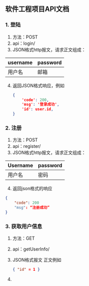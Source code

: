## 软件工程项目API文档

### 1. 登陆

1. 方法：POST
2. api：login/
3. JSON格式http报文，请求正文组成：

| username | password |
| -------- | -------- |
| 用户名   | 邮箱     |

4. 返回JSON格式响应，例如

   ```json
   {
       'code': 200,
       'msg': '登录成功',
       'id': user.id,
   }
   ```

   

### 2. 注册

1. 方法：POST
2. api：register/
3. JSON格式http报文，请求正文组成：

| Username | password |
| -------- | -------- |
| 用户名   | 密码     |

4. 返回json格式的响应

```json
{
	"code": 200
    "msg": “注册成功”
}
```



### 3. 获取用户信息

1. 方法：GET

2. api：getUserInfo/

3. JSON格式报文 正文例如

   ```json
   { "id" = 1 }
   ```

4. 
